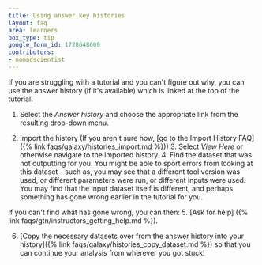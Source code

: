 ```yaml
---
title: Using answer key histories
layout: faq
area: learners
box_type: tip
google_form_id: 1728648609
contributors:
- nomadscientist
---
```

If you are struggling with a tutorial and you can't figure out why, you can use the answer history (if it's available) which is linked at the top of the tutorial.

1. Select the *Answer history* and choose the appropriate link from the resulting drop-down menu.

2. Import the history (If you aren't sure how, [go to the Import History FAQ]({% link faqs/galaxy/histories_import.md %})) 3. Select *View Here* or otherwise navigate to the imported history. 4. Find the dataset that was not outputting for you. You might be able to sport errors from looking at this dataset - such as, you may see that a different tool version was used, or different parameters were run, or different inputs were used. You may find that the input dataset itself is different, and perhaps something has gone wrong earlier in the tutorial for you.

 If you can't find what has gone wrong, you can then: 5. [Ask for help] ({% link faqs/gtn/instructors_getting_help.md %}).

6. [Copy the necessary datasets over from the answer history into your history]({% link faqs/galaxy/histories_copy_dataset.md %}) so that you can continue your analysis from wherever you got stuck!
<!-- It would be awesome if this was automatically added to any tutorial that has answer key histories -->
